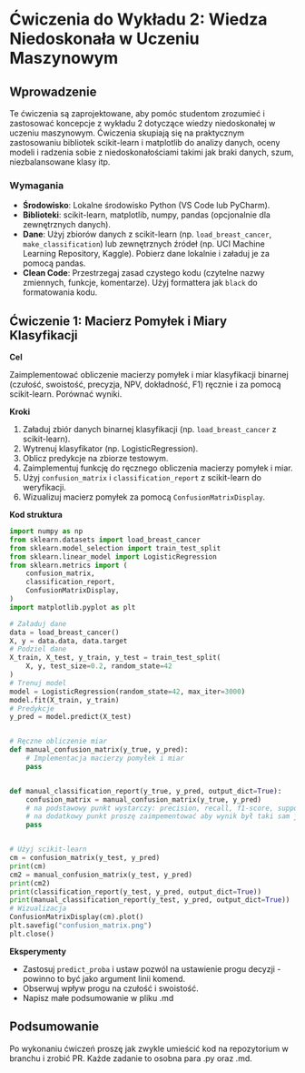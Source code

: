 # Ćwiczenia do Wykładu 2: Wiedza Niedoskonała w Uczeniu Maszynowym

## Wprowadzenie

Te ćwiczenia są zaprojektowane, aby pomóc studentom zrozumieć i zastosować koncepcje z wykładu 2 dotyczące wiedzy niedoskonałej w uczeniu maszynowym. Ćwiczenia skupiają się na praktycznym zastosowaniu bibliotek scikit-learn i matplotlib do analizy danych, oceny modeli i radzenia sobie z niedoskonałościami takimi jak braki danych, szum, niezbalansowane klasy itp.

### Wymagania

- **Środowisko**: Lokalne środowisko Python (VS Code lub PyCharm).
- **Biblioteki**: scikit-learn, matplotlib, numpy, pandas (opcjonalnie dla zewnętrznych danych).
- **Dane**: Użyj zbiorów danych z scikit-learn (np. `load_breast_cancer`, `make_classification`) lub zewnętrznych źródeł (np. UCI Machine Learning Repository, Kaggle). Pobierz dane lokalnie i załaduj je za pomocą pandas.
- **Clean Code**: Przestrzegaj zasad czystego kodu (czytelne nazwy zmiennych, funkcje, komentarze). Użyj formattera jak `black` do formatowania kodu.

## Ćwiczenie 1: Macierz Pomyłek i Miary Klasyfikacji

**Cel**

Zaimplementować obliczenie macierzy pomyłek i miar klasyfikacji binarnej (czułość, swoistość, precyzja, NPV, dokładność, F1) ręcznie i za pomocą scikit-learn. Porównać wyniki.

**Kroki**

1. Załaduj zbiór danych binarnej klasyfikacji (np. `load_breast_cancer` z scikit-learn).
2. Wytrenuj klasyfikator (np. LogisticRegression).
3. Oblicz predykcje na zbiorze testowym.
4. Zaimplementuj funkcję do ręcznego obliczenia macierzy pomyłek i miar.
5. Użyj `confusion_matrix` i `classification_report` z scikit-learn do weryfikacji.
6. Wizualizuj macierz pomyłek za pomocą `ConfusionMatrixDisplay`.

**Kod struktura**

```python
import numpy as np
from sklearn.datasets import load_breast_cancer
from sklearn.model_selection import train_test_split
from sklearn.linear_model import LogisticRegression
from sklearn.metrics import (
    confusion_matrix,
    classification_report,
    ConfusionMatrixDisplay,
)
import matplotlib.pyplot as plt

# Załaduj dane
data = load_breast_cancer()
X, y = data.data, data.target
# Podziel dane
X_train, X_test, y_train, y_test = train_test_split(
    X, y, test_size=0.2, random_state=42
)
# Trenuj model
model = LogisticRegression(random_state=42, max_iter=3000)
model.fit(X_train, y_train)
# Predykcje
y_pred = model.predict(X_test)


# Ręczne obliczenie miar
def manual_confusion_matrix(y_true, y_pred):
    # Implementacja macierzy pomyłek i miar
    pass


def manual_classification_report(y_true, y_pred, output_dict=True):
    confusion_matrix = manual_confusion_matrix(y_true, y_pred)
    # na podstawowy punkt wystarczy: precision, recall, f1-score, support
    # na dodatkowy punkt proszę zaimpementować aby wynik był taki sam jak z classification_report
    pass


# Użyj scikit-learn
cm = confusion_matrix(y_test, y_pred)
print(cm)
cm2 = manual_confusion_matrix(y_test, y_pred)
print(cm2)
print(classification_report(y_test, y_pred, output_dict=True))
print(manual_classification_report(y_test, y_pred, output_dict=True))
# Wizualizacja
ConfusionMatrixDisplay(cm).plot()
plt.savefig("confusion_matrix.png")
plt.close()
```

**Eksperymenty**

- Zastosuj `predict_proba` i ustaw pozwól na ustawienie progu decyzji - powinno to być jako argument linii komend.
- Obserwuj wpływ progu na czułość i swoistość.
- Napisz małe podsumowanie w pliku .md

## Podsumowanie

Po wykonaniu ćwiczeń proszę jak zwykle umieścić kod na repozytorium w branchu i zrobić PR. Każde zadanie to osobna para .py oraz .md.
